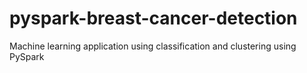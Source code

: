 # pyspark-breast-cancer-detection
Machine learning application using classification and clustering using PySpark
